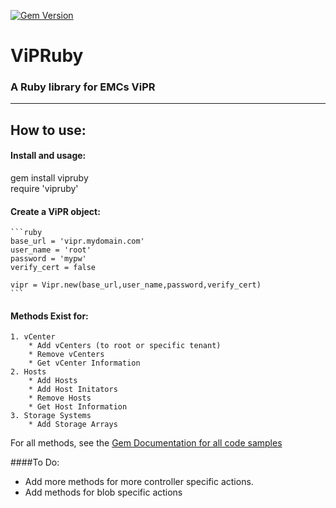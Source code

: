 [![Gem Version](https://badge.fury.io/rb/vipruby.svg)](http://badge.fury.io/rb/vipruby)  

# ViPRuby
### A Ruby library for EMCs ViPR
------

## How to use:

#### Install and usage:
gem install vipruby  
require 'vipruby'    


#### Create a ViPR object:
	```ruby
	base_url = 'vipr.mydomain.com'
	user_name = 'root'
	password = 'mypw'
	verify_cert = false

	vipr = Vipr.new(base_url,user_name,password,verify_cert)
    ```

#### Methods Exist for:
	1. vCenter
		* Add vCenters (to root or specific tenant)
		* Remove vCenters
		* Get vCenter Information
	2. Hosts
		* Add Hosts
		* Add Host Initators
		* Remove Hosts
		* Get Host Information
	3. Storage Systems
		* Add Storage Arrays

For all methods, see the [Gem Documentation for all code samples](http://rubygems.org/gems/vipruby)

####To Do:
* Add more methods for more controller specific actions.
* Add methods for blob specific actions